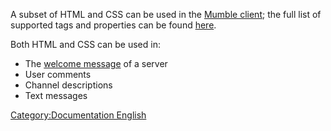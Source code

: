 A subset of HTML and CSS can be used in the [Mumble
client](Mumble_client "wikilink"); the full list of supported tags and
properties can be found
[here](http://qt-project.org/doc/qt-5/richtext-html-subset.html).

Both HTML and CSS can be used in:

  - The [welcome message](Murmur.ini#welcometext "wikilink") of a server
  - User comments
  - Channel descriptions
  - Text messages

[Category:Documentation
English](Category:Documentation_English "wikilink")